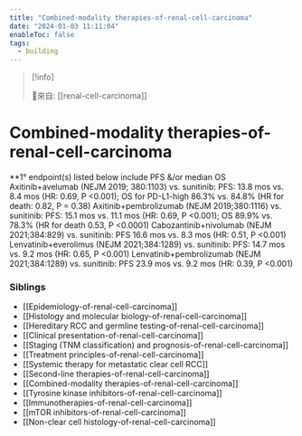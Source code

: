 ```yaml
---
title: "Combined-modality therapies-of-renal-cell-carcinoma"
date: "2024-01-03 11:11:04"
enableToc: false
tags:
  - building
---
```

> [!info]
>
> 🌱來自: [[renal-cell-carcinoma]]
# Combined-modality therapies-of-renal-cell-carcinoma
\*\*1° endpoint(s) listed below include PFS &/or median OS
Axitinib+avelumab (NEJM 2019; 380:1103) vs. sunitinib: PFS: 13.8 mos vs. 8.4 mos (HR: 0.69, P <0.001); OS for PD-L1-high 86.3% vs. 84.8% (HR for death: 0.82, P = 0.38)
Axitinib+pembrolizumab (NEJM 2019;380:1116) vs. sunitinib: PFS: 15.1 mos vs. 11.1 mos (HR: 0.69, P <0.001); OS 89.9% vs. 78.3% (HR for death 0.53, P <0.0001)
Cabozantinib+nivolumab (NEJM 2021;384:829) vs. sunitinib: PFS 16.6 mos vs. 8.3 mos (HR: 0.51, P <0.001)
Lenvatinib+everolimus (NEJM 2021;384:1289) vs. sunitinib: PFS: 14.7 mos vs. 9.2 mos (HR: 0.65, P <0.001)
Lenvatinib+pembrolizumab (NEJM 2021;384:1289) vs. sunitinib: PFS 23.9 mos vs. 9.2 mos (HR: 0.39, P <0.001)
### Siblings
- [[Epidemiology-of-renal-cell-carcinoma]]
- [[Histology and molecular biology-of-renal-cell-carcinoma]]
- [[Hereditary RCC and germline testing-of-renal-cell-carcinoma]]
- [[Clinical presentation-of-renal-cell-carcinoma]]
- [[Staging (TNM classification) and prognosis-of-renal-cell-carcinoma]]
- [[Treatment principles-of-renal-cell-carcinoma]]
- [[Systemic therapy for metastatic clear cell RCC]]
- [[Second-line therapies-of-renal-cell-carcinoma]]
- [[Combined-modality therapies-of-renal-cell-carcinoma]]
- [[Tyrosine kinase inhibitors-of-renal-cell-carcinoma]]
- [[Immunotherapies-of-renal-cell-carcinoma]]
- [[mTOR inhibitors-of-renal-cell-carcinoma]]
- [[Non-clear cell histology-of-renal-cell-carcinoma]]
